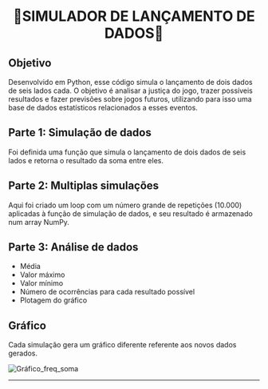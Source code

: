 <h1 align="center">🎲SIMULADOR DE LANÇAMENTO DE DADOS🎲</h1>
<p>
</p>

## Objetivo

Desenvolvido em Python, esse código simula o lançamento de dois dados de seis lados cada. 
O objetivo é analisar a justiça do jogo, trazer possíveis resultados e fazer previsões sobre jogos futuros, utilizando para isso uma base de dados estatísticos relacionados a esses eventos.

## Parte 1: Simulação de dados

Foi definida uma função que simula o lançamento de dois dados de seis lados e retorna o resultado da soma entre eles.

## Parte 2: Multiplas simulações

Aqui foi criado um loop com um número grande de repetições (10.000) aplicadas à função de simulação de dados, e seu resultado é armazenado num array NumPy.

## Parte 3: Análise de dados

* Média
* Valor máximo
* Valor mínimo
* Número de ocorrências para cada resultado possível
* Plotagem do gráfico

## Gráfico
Cada simulação gera um gráfico diferente referente aos novos dados gerados.

![Gráfico_freq_soma](https://github.com/Medusa-85/dice_game_simulation/assets/111747959/25181115-9f28-4122-9e85-37de8e823e8d)

***
